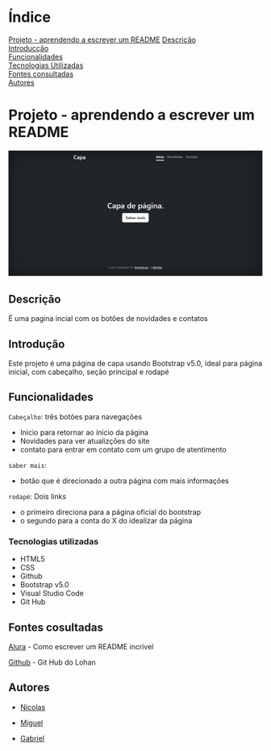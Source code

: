 # Índice

[Projeto - aprendendo a escrever um README](#projeto---aprendendo-a-escrever-um-readme) 
[Descrição](#descri%C3%A7%C3%A3o)  
[Introducção](#introduc%C3%A7%C3%A3o)  
[Funcionalidades](#funcionalidades)  
[Tecnologias Utilizadas](#tecnologias-utilizadas)  
[Fontes consultadas](#fontes-consultadas)  
[Autores](https://github.com/miguelitto16/portifolio-pessoal#autores)  

# Projeto - aprendendo a escrever um README

![Imagem](https://github.com/miguelitto16/portifolio-pessoal/blob/main/Img/tela.png)

## Descrição
É uma pagina incial com os botões de novidades e contatos

## Introdução
Este projeto é uma página de capa  usando Bootstrap v5.0, ideal para página inicial, com cabeçalho, seção principal e rodapé

## Funcionalidades
`Cabeçalho`: três botões para navegações 
* Inicio para retornar ao inicio da página
* Novidades para ver atualizções do site
* contato para entrar em contato com um grupo de atentimento

`saber mais`:
* botão que é direcionado a outra página com mais informações

 `rodapé`: Dois links 
 * o primeiro  direciona para a página oficial do bootstrap 
 * o segundo para a conta do X do idealizar da página



### Tecnologias utilizadas
* HTML5
* CSS
* Github
* Bootstrap v5.0
* Visual Studio Code
* Git Hub
## Fontes cosultadas
 [Alura](https://www.alura.com.br/artigos/escrever-bom-readme) - Como escrever um README incrível

 [Github](https://gist.github.com/lohhans/f8da0b147550df3f96914d3797e9fb89) - Git Hub do Lohan
 
## Autores
* [Nicolas](https://github.com/NicolasMussi89) 

* [Miguel](https://github.com/miguelitto16)

* [Gabriel](https://github.com/Braboalenda04)
